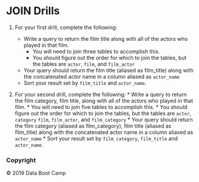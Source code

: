 # JOIN Drills

1.  For your first drill, complete the following:
    * Write a query to return the film title along with all of the actors who played in that film.
      * You will need to join three tables to accomplish this.
      * You should figure out the order for which to join the tables, but the tables are `actor`, `film`, and `film_actor`
    * Your query should return the film title (aliased as film_title) along with the concatenated actor name in a column aliased as `actor_name`
    * Sort your result set by `film_title` and `actor_name`.

2.  For your second drill, complete the following:
        * Write a query to return the film category, film title, along with all of the actors who played in that film.
          * You will need to join five tables to accomplish this.
          * You should figure out the order for which to join the tables, but the tables are `actor`, `category` `film`, `film_actor`, and `film_category`
        * Your query should return the film category (aliased as film_category), film title (aliased as film_title) along with the concatenated actor name in a column aliased as `actor_name`
        * Sort your result set by `film_category`,  `film_title` and `actor_name`.

### Copyright

© 2019 Data Boot Camp
